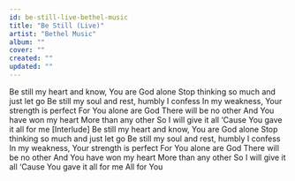 ```yaml
---
id: be-still-live-bethel-music
title: "Be Still (Live)"
artist: "Bethel Music"
album: ""
cover: ""
created: ""
updated: ""
---
```


Be still my heart and know, You are God alone
Stop thinking so much and just let go
Be still my soul and rest, humbly I confess
In my weakness, Your strength is perfect
For You alone are God
There will be no other
And You have won my heart
More than any other
So I will give it all
‘Cause You gave it all for me
[Interlude]
Be still my heart and know, You are God alone
Stop thinking so much and just let go
Be still my soul and rest, humbly I confess
In my weakness, Your strength is perfect
For You alone are God
There will be no other
And You have won my heart
More than any other
So I will give it all
‘Cause You gave it all for me
All for You